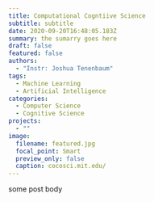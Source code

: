 ```yaml
---
title: Computational Cogntiive Science
subtitle: subtitle
date: 2020-09-20T16:48:05.183Z
summary: the sumarry goes here
draft: false
featured: false
authors:
  - "Instr: Joshua Tenenbaum"
tags:
  - Machine Learning
  - Artificial Intelligence
categories:
  - Computer Science
  - Cognitive Science
projects:
  - ""
image:
  filename: featured.jpg
  focal_point: Smart
  preview_only: false
  caption: cocosci.mit.edu/
---
```

some post body